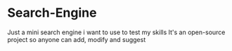# Search-Engine
Just a mini search engine i want to use to test my skills
It's an open-source project so anyone can add, modify and suggest
